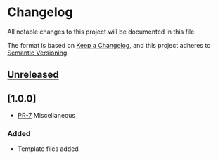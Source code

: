 # Changelog

All notable changes to this project will be documented in this file.

The format is based on [Keep a Changelog],
and this project adheres to [Semantic Versioning].

## [Unreleased]

## [1.0.0]

* [PR-7](https://github.com/itk-dev/drupal-11-template/pull/7)
  Miscellaneous

### Added

* Template files added

[Keep a Changelog]: https://keepachangelog.com/en/1.1.0/
[Semantic Versioning]: https://semver.org/spec/v2.0.0.html
[Unreleased]: https://github.com/itk-dev/drupal-11-template/compare/main...develop
